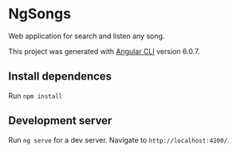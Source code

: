 # NgSongs

Web application for search and listen any song.

This project was generated with [Angular CLI](https://github.com/angular/angular-cli) version 6.0.7.

## Install dependences

Run `npm install`

## Development server

Run `ng serve` for a dev server. Navigate to `http://localhost:4200/`.